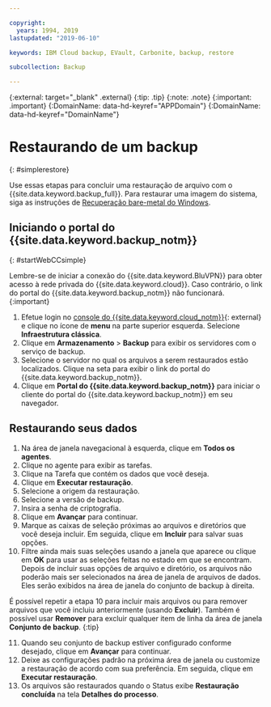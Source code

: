 ```yaml
---

copyright:
  years: 1994, 2019
lastupdated: "2019-06-10"

keywords: IBM Cloud backup, EVault, Carbonite, backup, restore

subcollection: Backup

---
```

{:external: target="_blank" .external}
{:tip: .tip}
{:note: .note}
{:important: .important}
{:DomainName: data-hd-keyref="APPDomain"}
{:DomainName: data-hd-keyref="DomainName"}

# Restaurando de um backup
{: #simplerestore}

Use essas etapas para concluir uma restauração de arquivo com o {{site.data.keyword.backup_full}}. Para restaurar uma imagem do sistema, siga as instruções de [Recuperação bare-metal do Windows](https://cloud.ibm.com/docs/infrastructure/Backup?topic=Backup-restoreBMR#restoreBMR).

## Iniciando o portal do {{site.data.keyword.backup_notm}}
{: #startWebCCsimple}

Lembre-se de iniciar a conexão do {{site.data.keyword.BluVPN}} para obter acesso à rede privada
do {{site.data.keyword.cloud}}. Caso contrário, o link do portal do {{site.data.keyword.backup_notm}} não funcionará.
{:important}

1. Efetue login no [console do {{site.data.keyword.cloud_notm}}](https://{DomainName}){: external} e clique no ícone de **menu** na parte superior esquerda. Selecione **Infraestrutura clássica**.
2. Clique em **Armazenamento** > **Backup** para exibir os
servidores com o serviço de backup.
3. Selecione o servidor no qual os arquivos a serem restaurados estão localizados. Clique na seta para exibir o link do portal do {{site.data.keyword.backup_notm}}.
4. Clique em **Portal do {{site.data.keyword.backup_notm}}** para iniciar o cliente do portal do {{site.data.keyword.backup_notm}} em seu navegador.

## Restaurando seus dados

1. Na área de janela navegacional à esquerda, clique em **Todos os agentes**.
2. Clique no agente para exibir as tarefas.
3. Clique na Tarefa que contém os dados que você deseja.
4. Clique em **Executar restauração**.
5. Selecione a origem da restauração.
6. Selecione a versão de backup.
7. Insira a senha de criptografia.
8. Clique em **Avançar** para continuar.
9. Marque as caixas de seleção próximas ao arquivos e diretórios que você deseja incluir. Em seguida, clique em **Incluir** para salvar suas opções.
10. Filtre ainda mais suas seleções usando a janela que aparece ou clique em **OK** para usar as seleções feitas no estado em que se encontram.
Depois de incluir suas opções de arquivo e diretório, os arquivos não poderão mais ser selecionados na área de janela de arquivos de dados. Eles serão exibidos na área de janela do conjunto de backup à direita.

   É possível repetir a etapa 10 para incluir mais arquivos ou para remover arquivos que você incluiu
anteriormente (usando **Excluir**). Também é possível usar **Remover** para excluir qualquer
item de linha da área de janela **Conjunto de backup**.
   {:tip}

11. Quando seu conjunto de backup estiver configurado conforme desejado, clique em **Avançar** para continuar.
12. Deixe as configurações padrão na próxima área de janela ou customize a restauração de acordo com sua preferência. Em seguida, clique em **Executar restauração**.
13. Os arquivos são restaurados quando o Status exibe **Restauração concluída** na tela **Detalhes do processo**.
